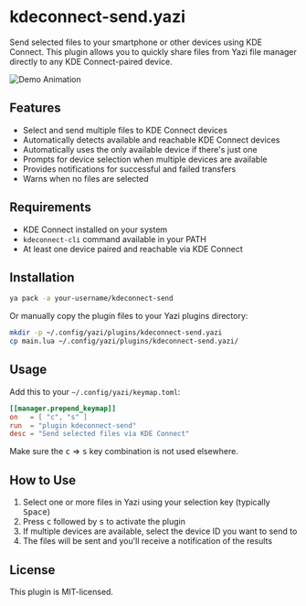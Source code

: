# kdeconnect-send.yazi

Send selected files to your smartphone or other devices using KDE Connect. This plugin allows you to quickly share files from Yazi file manager directly to any KDE Connect-paired device.

![Demo Animation](https://example.com/kdeconnect-send-demo.gif)

## Features

- Select and send multiple files to KDE Connect devices
- Automatically detects available and reachable KDE Connect devices
- Automatically uses the only available device if there's just one
- Prompts for device selection when multiple devices are available
- Provides notifications for successful and failed transfers
- Warns when no files are selected

## Requirements

- KDE Connect installed on your system
- `kdeconnect-cli` command available in your PATH
- At least one device paired and reachable via KDE Connect

## Installation

```sh
ya pack -a your-username/kdeconnect-send
```

Or manually copy the plugin files to your Yazi plugins directory:

```sh
mkdir -p ~/.config/yazi/plugins/kdeconnect-send.yazi
cp main.lua ~/.config/yazi/plugins/kdeconnect-send.yazi/
```

## Usage

Add this to your `~/.config/yazi/keymap.toml`:

```toml
[[manager.prepend_keymap]]
on   = [ "c", "s" ]
run  = "plugin kdeconnect-send"
desc = "Send selected files via KDE Connect"
```

Make sure the <kbd>c</kbd> => <kbd>s</kbd> key combination is not used elsewhere.

## How to Use

1. Select one or more files in Yazi using your selection key (typically <kbd>Space</kbd>)
2. Press <kbd>c</kbd> followed by <kbd>s</kbd> to activate the plugin
3. If multiple devices are available, select the device ID you want to send to
4. The files will be sent and you'll receive a notification of the results

## License

This plugin is MIT-licensed.
